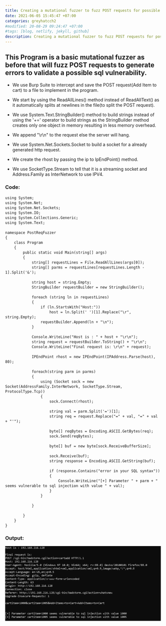 ```yaml
---
title: Creating a mutational fuzzer to fuzz POST requests for possible sqli errors.
date: 2021-06-05 15:45:47 +07:00
categories: greyhatcch2
#modified: 20-08-29 09:24:47 +07:00
#tags: [blog, netlify, jekyll, github]
description: Creating a mutational fuzzer to fuzz POST requests for possible sqli errors.
---
```


## This Program is a basic mutational fuzzer as before that will fuzz POST requests to generate errors to validate a possible sql vulnerability.

- We use Burp Suite to intercept and save the POST request(Add Item to cart) to a file to implement in the program. 

- We start by using the ReadAllLines() method instead of ReadAllText() as it automatically splits at newlines in the file(to split the POST request).

- We use System.Text.StringBuilder() method to build strings instead of using the '+=' operator to build strings as the StringBuilder method creates only one object in memory resulting in less memory overhead.

- We append "\r\n" to the request else the server will hang.

- We use System.Net.Sockets.Socket to build a socket for a already generated http request.

- We create the rhost by passing the ip to IpEndPoint() method.

- We use SocketType.Stream to tell that it is a streaming socket and Address.Family as InterNetwork to use IPV4.


### Code:

```Csharp
using System;
using System.Net;
using System.Net.Sockets;
using System.IO;
using System.Collections.Generic;
using System.Text;

namespace PostReqFuzzer
{
    class Program
    {
        public static void Main(string[] args)
        {
            string[] requestLines = File.ReadAllLines(args[0]);
            string[] parms = requestLines[requestLines.Length - 1].Split('&');

            string host = string.Empty;
            StringBuilder requestBuilder = new StringBuilder();

            foreach (string ln in requestLines)
            {
                if (ln.StartsWith("Host:"))
                    host = ln.Split(' ')[1].Replace("\r", string.Empty);
                requestBuilder.Append(ln + "\n");
            }

            Console.WriteLine("Host is : " + host + "\r\n");
            string request = requestBuilder.ToString() + "\r\n";
            Console.WriteLine("Final request is: \r\n" + request);

            IPEndPoint rhost = new IPEndPoint(IPAddress.Parse(host), 80);

            foreach(string parm in parms)
            {
                using (Socket sock = new Socket(AddressFamily.InterNetwork, SocketType.Stream, ProtocolType.Tcp))
                {
                    sock.Connect(rhost);

                    string val = parm.Split('=')[1];
                    string req = request.Replace("=" + val, "=" + val + "'");

                    byte[] reqBytes = Encoding.ASCII.GetBytes(req);
                    sock.Send(reqBytes);

                    byte[] buf = new byte[sock.ReceiveBufferSize];

                    sock.Receive(buf);
                    string response = Encoding.ASCII.GetString(buf);

                    if (response.Contains("error in your SQL syntax"))
                    {
                        Console.WriteLine("[+] Parameter " + parm + " seems vulnerable to sql injection with value " + val);
                    }
                }
                
            }

        }
    }
}
```

### Output:

![Image](https://raw.githubusercontent.com/m3rcer/m3rcer.github.io/master/_posts/coding/csharp/greyhatc/Ch2/Post_sql_fuzzer/post_sql_fuzzer.png)


